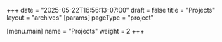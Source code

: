 +++
date = "2025-05-22T16:56:13-07:00"
draft = false
title = "Projects"
layout = "archives"
[params]
	pageType = "project"

[menu.main]
	name = "Projects"
	weight = 2
+++

